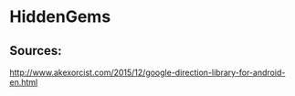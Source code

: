# HiddenGems
## Sources:
http://www.akexorcist.com/2015/12/google-direction-library-for-android-en.html
